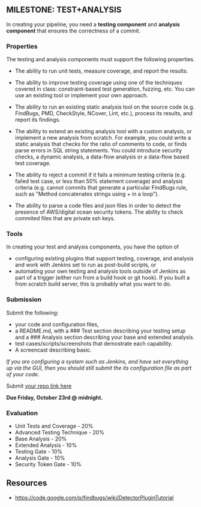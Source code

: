 MILESTONE: TEST+ANALYSIS
------------------------

In creating your pipeline, you need a **testing component** and **analysis component** that ensures the correctness of a commit.

### Properties

The testing and analysis components must support the following properties.

* The ability to run unit tests, measure coverage, and report the results.

* The ability to improve testing coverage using one of the techniques covered in class: constraint-based test generation, fuzzing, etc.  You can use an existing tool or implement your own approach.

* The ability to run an existing static analysis tool on the source code (e.g. FindBugs, PMD, CheckStyle, NCover, Lint, etc.), process its results, and report its findings.

* The ability to extend an existing analysis tool with a custom analysis, or implement a new analysis from scratch.  For example, you could write a static analysis that checks for the ratio of comments to code, or finds parse errors in SQL string statements.  You could introduce security checks, a dynamic analysis, a data-flow analysis or a data-flow based test coverage.

* The ability to reject a commit if it fails a minimum testing criteria (e.g. failed test case, or less than 50% statement coverage) and analysis criteria (e.g. cannot commits that generate a particular FindBugs rule, such as "Method concatenates strings using + in a loop").

* The ability to parse a code files and json files in order to detect the presence of AWS/digital ocean security tokens. The ability to check commited files that are private ssh keys.

### Tools

In creating your test and analysis components, you have the option of

* configuring existing plugins that support testing, coverage, and analysis and work with Jenkins set to run as post-build scripts, or 
* automating your own testing and analysis tools outside of Jenkins as part of a trigger (either run from a build hook or git hook). If you built a from scratch build server, this is probably what you want to do.


### Submission

Submit the following:

* your code and configuration files, 
* a README.md, with a \#\#\# Test section describing your testing setup and a \#\#\# Analysis section describing your base and extended analysis.
* test cases/scripts/screenshots that demostrate each capability.
* A screencast describing basic.

*If you are configuring a system such as Jenkins, and have set everything up via the GUI, then you should still submit the its configuration file as part of your code.*

Submit [your repo link here](https://docs.google.com/a/ncsu.edu/forms/d/1d7J_XAnq-sKVmkyNIreE3mcsYkh42fJyT6G6K4Roz9o/viewform#start=invite)

**Due Friday, October 23rd @ midnight.**

### Evaluation

* Unit Tests and Coverage - 20%
* Advanced Testing Technique - 20%
* Base Analysis - 20%
* Extended Analysis - 10%
* Testing Gate - 10%
* Analysis Gate - 10%
* Security Token Gate - 10%

## Resources

* https://code.google.com/p/findbugs/wiki/DetectorPluginTutorial
